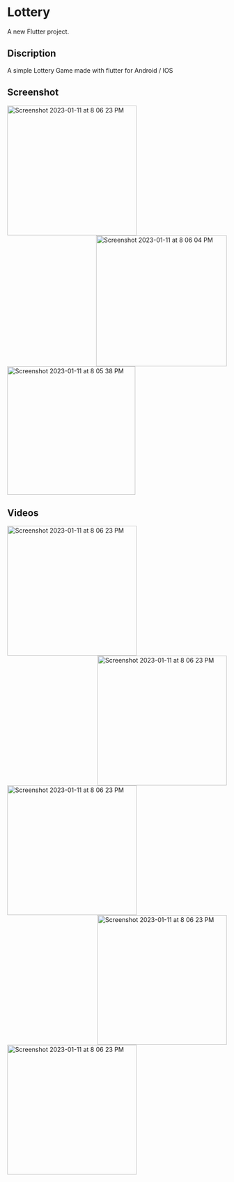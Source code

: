 # Lottery

A new Flutter project.

## Discription

A simple Lottery Game made with flutter for Android / IOS

## Screenshot
<img align="left" width="297" alt="Screenshot 2023-01-11 at 8 06 23 PM" src="https://user-images.githubusercontent.com/106443376/211854053-a8fe9a08-46cf-4777-864a-f290e9d5a889.png">
<img align="right" width="300" alt="Screenshot 2023-01-11 at 8 06 04 PM" src="https://user-images.githubusercontent.com/106443376/211854069-b99bdf22-eb18-4a36-8373-600060cec64b.png">
<img  width="294" alt="Screenshot 2023-01-11 at 8 05 38 PM" src="https://user-images.githubusercontent.com/106443376/211854076-522116d2-f39c-4308-a6ec-1551dd171bde.png">


## Videos
<img align="left" width="297" alt="Screenshot 2023-01-11 at 8 06 23 PM" src="https://user-images.githubusercontent.com/106443376/211854769-d535dc4c-486f-4027-99fa-7bc4da6d7ae0.gif">
<img align="right" width="297" alt="Screenshot 2023-01-11 at 8 06 23 PM" src="https://user-images.githubusercontent.com/106443376/211855157-dffff064-f3e9-44f2-8f3f-0a327dbcff55.gif">
<img align="left" width="297" alt="Screenshot 2023-01-11 at 8 06 23 PM" src="https://user-images.githubusercontent.com/106443376/211855218-868a0a6f-0c6f-46f8-9566-76b9fc8a5760.gif">
<img align="right" width="297" alt="Screenshot 2023-01-11 at 8 06 23 PM" src="https://user-images.githubusercontent.com/106443376/211855248-e42582f4-c26b-4826-9d2a-fc8c4458e110.gif">
<img align="left" width="297" alt="Screenshot 2023-01-11 at 8 06 23 PM" src="https://user-images.githubusercontent.com/106443376/211855279-2066330e-9805-4cd3-b0b9-30a622a623d1.gif">

